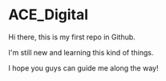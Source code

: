 # ACE_Digital

Hi there, this is my first repo in Github. 

I'm still new and learning this kind of things.

I hope you guys can guide me along the way!
